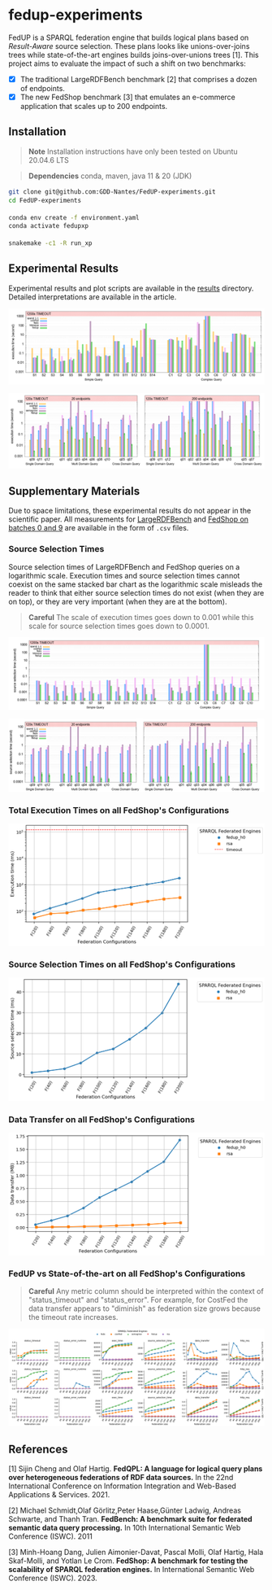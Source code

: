 # fedup-experiments

FedUP is a SPARQL federation engine that builds logical plans based on
*Result-Aware* source selection. These plans looks like
unions-over-joins trees while state-of-the-art engines builds
joins-over-unions trees [1]. This project aims to evaluate the impact of
such a shift on two benchmarks: 

- [X] The traditional LargeRDFBench benchmark [2] that comprises a dozen
      of endpoints.
- [X] The new FedShop benchmark [3] that emulates an e-commerce
      application that scales up to 200 endpoints.

## Installation

> **Note**
> Installation instructions have only been tested on Ubuntu 20.04.6 LTS

> **Dependencies**
> conda, maven, java 11 & 20 (JDK)

```bash
git clone git@github.com:GDD-Nantes/FedUP-experiments.git
cd FedUP-experiments
    
conda env create -f environment.yaml
conda activate fedupxp
    
snakemake -c1 -R run_xp
```

## Experimental Results

Experimental results and plot scripts are available in the
[results](https://github.com/GDD-Nantes/FedUP-experiments/tree/main/results)
directory. Detailed interpretations are available in the article.

![Total execution time on LargeRDFBench.](results/total_largerdfbench.png)

![Total execution time on FedShop.](results/total_fedshop_20_200.png)


## Supplementary Materials

Due to space limitations, these experimental results do not appear in
the scientific paper.  All measurements for
[LargeRDFBench](results/results_largerdfbench.csv) and [FedShop on
batches 0 and 9](results/results_fedshop.csv) are available in the
form of `.csv` files.

### Source Selection Times

Source selection times of LargeRDFBench and FedShop queries on a
logarithmic scale. Execution times and source selection times cannot
coexist on the same stacked bar chart as the logarithmic scale
misleads the reader to think that either source selection times do not
exist (when they are on top), or they are very important (when they
are at the bottom).

> **Careful**
> The scale of execution times goes down to 0.001 while this scale for source selection times goes down to 0.0001.

![image](results/largerdfbench_source_selection_time.png)

![image](results/fedshop_source_selection_time_batch_0_9.png)

### Total Execution Times on all FedShop's Configurations

![image](results/exec_time.png)

### Source Selection Times on all FedShop's Configurations

![image](results/source_selection_time.png)

### Data Transfer on all FedShop's Configurations

![image](results/data_transfer.png)

### FedUP vs State-of-the-art on all FedShop's Configurations 

> **Careful** Any metric column should be interpreted within the
> context of "status_timeout" and "status_error".  For example, for
> CostFed the data transfer appears to "diminish" as federation size
> grows because the timeout rate increases.

![image](results/fedup_fedshop_extra.png)


## References

[1] Sijin Cheng and Olaf Hartig. __FedQPL: A language for logical
query plans over heterogeneous federations of RDF data sources.__ In
the 22nd International Conference on Information Integration and
Web-Based Applications & Services. 2021.

[2] Michael Schmidt,Olaf Görlitz,Peter Haase,Günter Ladwig, Andreas
Schwarte, and Thanh Tran. __FedBench: A benchmark suite for federated
semantic data query processing.__ In 10th International Semantic Web
Conference (ISWC). 2011

[3] Minh-Hoang Dang, Julien Aimonier-Davat, Pascal Molli, Olaf Hartig,
Hala Skaf-Molli, and Yotlan Le Crom. __FedShop: A benchmark for
testing the scalability of SPARQL federation engines.__ In
International Semantic Web Conference (ISWC). 2023.
